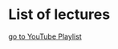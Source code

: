 # List of lectures 

[go to YouTube Playlist](https://www.youtube.com/playlist?list=PLLiP5ZV4rXVm10seT1GazK4_O6R6L2BNy)